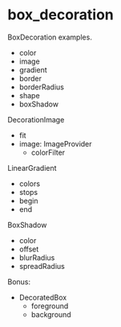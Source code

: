 # box_decoration

BoxDecoration examples.

* color
* image
* gradient
* border
* borderRadius
* shape
* boxShadow

DecorationImage

  * fit
  * image: ImageProvider
      * colorFilter

LinearGradient

   * colors
   * stops
   * begin
   * end

BoxShadow

  * color
  * offset
  * blurRadius
  * spreadRadius

Bonus:

* DecoratedBox
    * foreground
    * background
